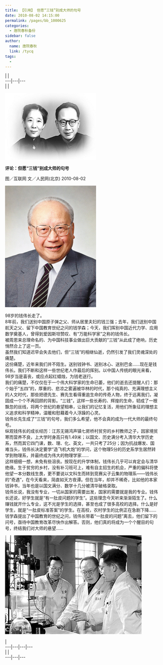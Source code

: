 ```yaml
---
title: 【引用】 但愿“三钱”别成大师的句号
date: 2010-08-02 14:15:00
permalink: /pages/bb_1000625
categories: 
  - 唐院春秋备份
sidebar: false
author: 
  name: 唐院春秋
  link: /tycq
tags: 
  - 
---
```


|  |  
---|---|---  
|  |

![](/pic/img305.ph.126.net_hk3Tfv84uUv-Ok_Ref616A==_3746431940018975880.jpg)  
  
**评论：但愿“三钱”别成大师的句号**  
  
图／互联网 文／人民网(北京) 2010-08-02  
  
![](/pic/img1.ph.126.net_mAl98MIcxtSv1kGcEkfCdA==_3190800335993942395.jpg)

  
  

98岁的钱伟长走了。  
8年前，我们送别中国原子弹之父、师从居里夫妇的钱三强；去年，我们送别中国航天之父、留下中国教育世纪之问的钱学森；今天，我们挥别中国近代力学、应用数学奠基人，曾得到爱因斯坦赞叹、有“万能科学家”之称的钱伟长。  
被周恩来总理命名的、为中国科技事业做出巨大贡献的“三钱”从此成了绝响，历史悄然合上了这一页。  
虽然我们知道迟早会失去他们，但“三钱”的相继仙逝，仍然引发了我们灵魂深处的痛楚。  
这份痛楚，近年来我们并不陌生。送别钱钟书、送别冰心、送别巴金……现在是钱伟长。我们不断和这样一些世纪老人作最后的挥别。以中国人传统的眼光来看，98岁当是喜丧，或应点起红蜡烛，为钱老送行。  
我们的痛楚，不仅仅在于一个伟大科学家的生命已萎，他们的逝去还提醒人们：那个始于“五四”的，厚重的、悲凉之雾遍被华林的时代，那个纯真的、充满理想主义的人文时代，那些把德先生、赛先生看得重逾生命的传奇人物，终于远离我们，凝固成一个个不再回顾的背影。“三钱”，这样一些长寿的、辉煌的生命，韧成了一根飘忽的丝线，将两个世纪的悬望相串，让我们的记忆复活，用他们所象征的理想主义追求和科学精神，温暖和慰藉着今人浮躁的心灵。  
钱伟长先生成了“三钱”的句号，我们多么希望，他不会真的成为一代大师的最终句号。  
纵观钱伟长的成长经历：江苏无锡鸿声镇七房桥村贫穷的乡村教师之子，因家境贫寒而营养不良，上大学时身高只有1.49米；以国文、历史满分考入清华大学历史系，然而其它四门课，数、理、化、英文，一共只考了25分；因为抗战爆发、国难当头，钱伟长决定要学“造飞机大炮”的学问，这个物理5分的历史系学生居然转学到物理系，并最终成为伟大的物理学家……  
这样细细一想，未免有些沮丧。按现在的升学体制，钱伟长几乎可以肯定会与清华绝缘。生于贫穷的乡村，没有补习班可上，难有自主招生的机会，严重的偏科将使他望一本分数线生畏，更不要说以文科生而转到竞赛尖子云集的物理系——钱伟长的“奇遇”，在今天看来，简直如天方夜谭。但在当年，却并不稀奇，比如他的本家钱钟书，当年也是以国文满分、数学十几分被清华破格录取。  
钱伟长说，我没有专业，一切从国家的需要出发，国家的需要就是我的专业。钱伟长还说，好学生就是“有一肚皮问题的学生”。这些理念今天听来渐渐陌生了。什么赚钱就开什么专业，这不光是学生的选择，甚至也成了很多高校的选择。什么是好学生，就是“一肚皮标准答案”的学生。在高校，农村学生的比例正在急剧下降……  
钱学森提出了中国教育的世纪之问，钱伟长带着“一肚皮的问题”离去，他们留下的问号，亟待中国教育改革尽快作出解答。否则，他们真的将成为一个个醒目的句号，终结我们对大师的悬望……  
  

![](/pic/img775.ph.126.net_ituOXkcwJXBncOh4-rfyGA==_4843621399236978964.jpg)

|  
---|---|---|---  
|  |  
---|---|---